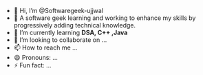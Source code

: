 - 👋 Hi, I’m @Softwaregeek-ujjwal
- 👀 A software geek learning and working to enhance my skills by progressively adding technical knowledge.
- 🌱 I’m currently learning **DSA, C++ ,Java**
- 💞️ I’m looking to collaborate on ...
- 📫 How to reach me ...
- 😄 Pronouns: ...
- ⚡ Fun fact: ...

<!---
Softwaregeek-ujjwal/Softwaregeek-ujjwal is a ✨ special ✨ repository because its `README.md` (this file) appears on your GitHub profile.
You can click the Preview link to take a look at your changes.
--->
